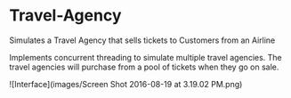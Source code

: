 # Travel-Agency
Simulates a Travel Agency that sells tickets to Customers from an Airline

Implements concurrent threading to simulate multiple travel agencies.  The travel agencies will purchase from a pool of tickets when they go on sale. 


![Interface](images/Screen Shot 2016-08-19 at 3.19.02 PM.png)
